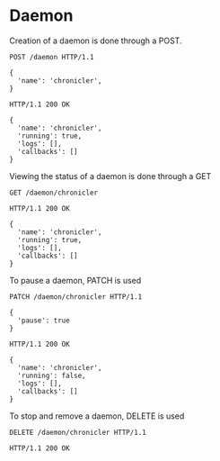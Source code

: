 # Daemon

Creation of a daemon is done through a POST.

```http
POST /daemon HTTP/1.1

{
  'name': 'chronicler',
}

HTTP/1.1 200 OK

{
  'name': 'chronicler',
  'running': true,
  'logs': [],
  'callbacks': []
}
```

Viewing the status of a daemon is done through a GET

```http
GET /daemon/chronicler

HTTP/1.1 200 OK

{
  'name': 'chronicler',
  'running': true,
  'logs': [],
  'callbacks': []
}
```

To pause a daemon, PATCH is used

```http
PATCH /daemon/chronicler HTTP/1.1

{
  'pause': true
}

HTTP/1.1 200 OK

{
  'name': 'chronicler',
  'running': false,
  'logs': [],
  'callbacks': []
}
```

To stop and remove a daemon, DELETE is used

```http
DELETE /daemon/chronicler HTTP/1.1

HTTP/1.1 200 OK  
```
